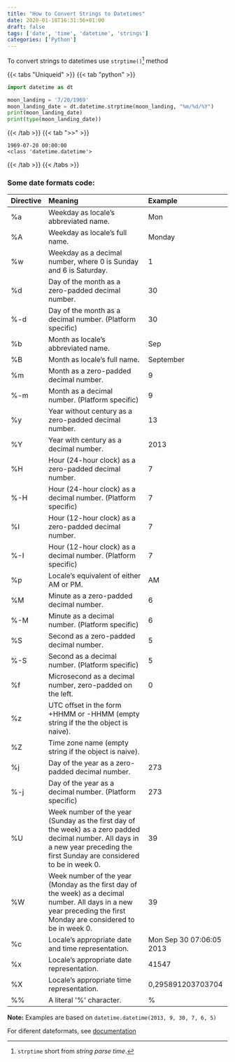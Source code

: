```yaml
---
title: "How to Convert Strings to Datetimes"
date: 2020-01-18T16:31:56+01:00
draft: false
tags: ['date', 'time', 'datetime', 'strings']
categories: ['Python']
---
```


To convert strings to datetimes use `strptime()`[^1] method 

{{< tabs "Uniqueid" >}}
{{< tab "python" >}} 
```python
import datetime as dt

moon_landing = '7/20/1969'
moon_landing_date = dt.datetime.strptime(moon_landing, "%m/%d/%Y")
print(moon_landing_date)
print(type(moon_landing_date))
```
 {{< /tab >}}
{{< tab ">>" >}} 
```
1969-07-20 00:00:00
<class 'datetime.datetime'>
```
 {{< /tab >}}
{{< /tabs >}}

[^1]: `strptime` short from _string parse time_.

### Some date formats code:

|Directive|Meaning|Example|
|:-|:-|:-|
|%a|Weekday as locale’s abbreviated name.|Mon|
|%A|Weekday as locale’s full name.|Monday|
|%w|Weekday as a decimal number, where 0 is Sunday and 6 is Saturday.|1|
|%d|Day of the month as a zero-padded decimal number.|30|
|%-d|Day of the month as a decimal number. (Platform specific)|30|
|%b|Month as locale’s abbreviated name.|Sep|
|%B|Month as locale’s full name.|September|
|%m|Month as a zero-padded decimal number.|9|
|%-m|Month as a decimal number. (Platform specific)|9|
|%y|Year without century as a zero-padded decimal number.|13|
|%Y|Year with century as a decimal number.|2013|
|%H|Hour (24-hour clock) as a zero-padded decimal number.|7|
|%-H|Hour (24-hour clock) as a decimal number. (Platform specific)|7|
|%I|Hour (12-hour clock) as a zero-padded decimal number.|7|
|%-I|Hour (12-hour clock) as a decimal number. (Platform specific)|7|
|%p|Locale’s equivalent of either AM or PM.|AM|
|%M|Minute as a zero-padded decimal number.|6|
|%-M|Minute as a decimal number. (Platform specific)|6|
|%S|Second as a zero-padded decimal number.|5|
|%-S|Second as a decimal number. (Platform specific)|5|
|%f|Microsecond as a decimal number, zero-padded on the left.|0|
|%z|UTC offset in the form +HHMM or -HHMM (empty string if the the object is naive).||
|%Z|Time zone name (empty string if the object is naive).||
|%j|Day of the year as a zero-padded decimal number.|273|
|%-j|Day of the year as a decimal number. (Platform specific)|273|
|%U|Week number of the year (Sunday as the first day of the week) as a zero padded decimal number. All days in a new year preceding the first Sunday are considered to be in week 0.|39|
|%W|Week number of the year (Monday as the first day of the week) as a decimal number. All days in a new year preceding the first Monday are considered to be in week 0.|39|
|%c|Locale’s appropriate date and time representation.|Mon Sep 30 07:06:05 2013|
|%x|Locale’s appropriate date representation.|41547|
|%X|Locale’s appropriate time representation.|0,295891203703704|
|%%|A literal '%' character.|%|

**Note:** Examples are based on `datetime.datetime(2013, 9, 30, 7, 6, 5)`

For diferent dateformats, see [documentation](https://docs.python.org/3/library/datetime.html#strftime-and-strptime-format-codes)

